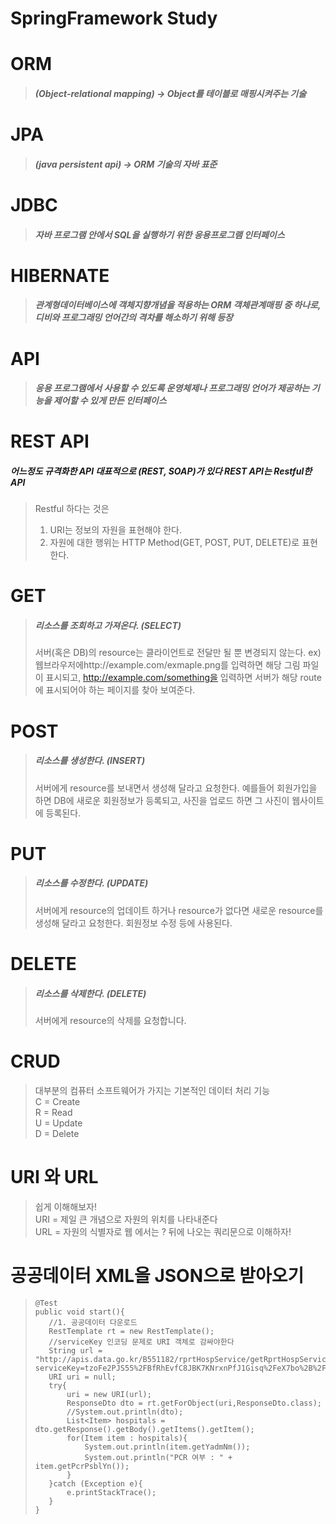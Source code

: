 # SpringFramework Study

# ORM
 > ##### (Object-relational mapping) -> Object를 테이블로 매핑시켜주는 기술

# JPA
 > ##### (java persistent api) -> ORM 기술의 자바 표준

# JDBC
 > ##### 자바 프로그램 안에서 SQL을 실행하기 위한 응용프로그램 인터페이스

# HIBERNATE
 > ##### 관계형데이터베이스에 객체지향개념을 적용하는 ORM 객체관계매핑 중 하나로, 디비와 프로그래밍 언어간의 격차를 해소하기 위해 등장

# API
 > ##### 응용 프로그램에서 사용할 수 있도록 운영체제나 프로그래밍 언어가 제공하는 기능을 제어할 수 있게 만든 인터페이스

# REST API
##### 어느정도 규격화한 API 대표적으로 (REST, SOAP)가 있다 REST API는 Restful한 API
 > Restful 하다는 것은
 > 1. URI는 정보의 자원을 표현해야 한다.
 > 2. 자원에 대한 행위는 HTTP Method(GET, POST, PUT, DELETE)로 표현한다.

# GET
 > ##### 리소스를 조회하고 가져온다. (SELECT)
 > 서버(혹은 DB)의 resource는 클라이언트로 전달만 될 뿐 변경되지 않는다.
 > ex)웹브라우저에http://example.com/exmaple.png를 입력하면 해당 그림 파일이 표시되고, http://example.com/something을 입력하면 서버가 해당 route에 표시되어야 하는 페이지를 찾아 보여준다. 


# POST
 > ##### 리소스를 생성한다. (INSERT)
 > 서버에게 resource를 보내면서 생성해 달라고 요청한다. 예를들어 회원가입을 하면 DB에 새로운 회원정보가 등록되고, 사진을 업로드 하면 그 사진이 웹사이트에 등록된다.

# PUT
 > ##### 리소스를 수정한다. (UPDATE)
 > 서버에게 resource의 업데이트 하거나 resource가 없다면 새로운 resource를 생성해 달라고 요청한다. 회원정보 수정 등에 사용된다.

# DELETE
 > ##### 리소스를 삭제한다. (DELETE)
 > 서버에게 resource의 삭제를 요청합니다.

# CRUD
> 대부분의 컴퓨터 소프트웨어가 가지는 기본적인 데이터 처리 기능<br>
> C = Create <br>
> R = Read <br>
> U = Update <br>
> D = Delete <br>

# URI 와 URL
> 쉽게 이해해보자!<br>
> URI = 제일 큰 개념으로 자원의 위치를 나타내준다<br>
> URL = 자원의 식별자로 웹 에서는 ? 뒤에 나오는 쿼리문으로 이해하자!<br>

# 공공데이터 XML을 JSON으로 받아오기
>     @Test
>     public void start(){
>        //1. 공공데이터 다운로드
>        RestTemplate rt = new RestTemplate();
>        //serviceKey 인코딩 문제로 URI 객체로 감싸야한다
>        String url = "http://apis.data.go.kr/B551182/rprtHospService/getRprtHospService? serviceKey=tzoFe2PJS55%2FBfRhEvfC8JBK7KNrxnPfJ1Gisq%2FeX7bo%2B%2FjMzT9tMNKS7D%2BhmvjYmmkjoNG%2F2BEVKA3h093OjA%3D%3D&pageNo=1&numOfRows=10&_type=json";
>        URI uri = null;
>        try{
>            uri = new URI(url);
>            ResponseDto dto = rt.getForObject(uri,ResponseDto.class);
>            //System.out.println(dto);
>            List<Item> hospitals = dto.getResponse().getBody().getItems().getItem();
>            for(Item item : hospitals){
>                System.out.println(item.getYadmNm());
>                System.out.println("PCR 여부 : " + item.getPcrPsblYn());
>            }
>        }catch (Exception e){
>            e.printStackTrace();
>        }
>     }
